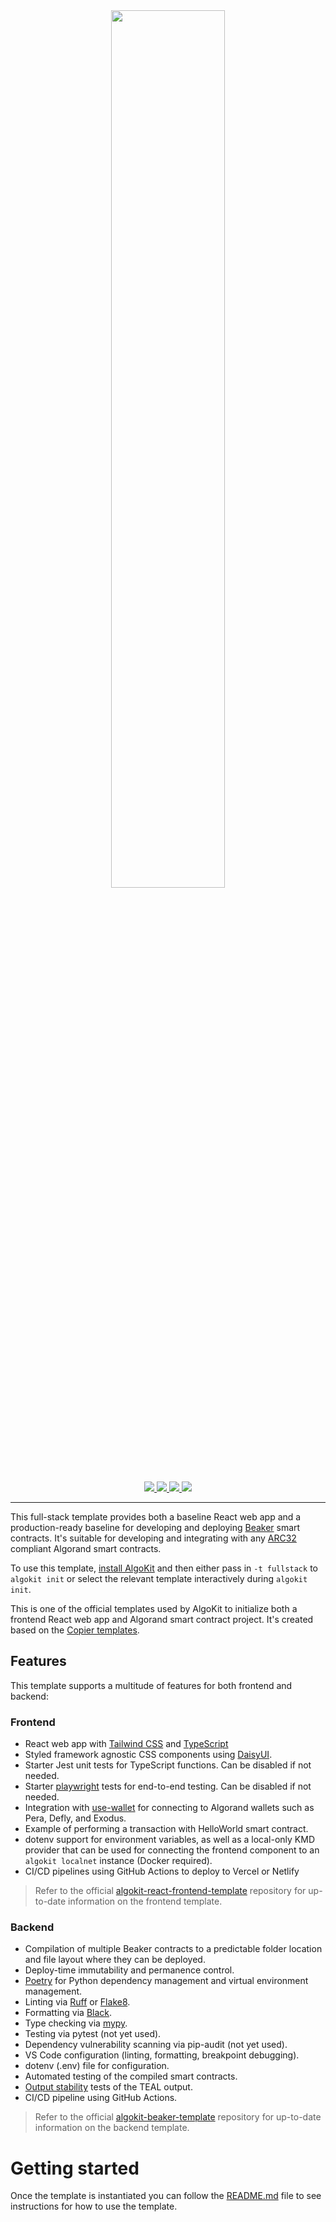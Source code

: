 <div align="center">
<a href="https://github.com/algorandfoundation/algokit-fullstack-template"><img src="https://bafybeifu5ylrwvila2jihipfseirzpc5yy7p7l5y2nrjeysajl6aq5np3i.ipfs.nftstorage.link/" width=60%></a>
</div>

<p align="center">
    <a target="_blank" href="https://github.com/algorandfoundation/algokit-cli">
      <img src="https://img.shields.io/badge/docs-repository-00dc94?logo=github&style=flat.svg" />
    </a>
    <a target="_blank" href="https://developer.algorand.org/algokit/">
      <img src="https://img.shields.io/badge/learn-AlgoKit-00dc94?logo=algorand&mac=flat.svg" />
    </a>
    <a target="_blank" href="https://github.com/algorandfoundation/algokit-fullstack-template">
      <img src="https://img.shields.io/github/stars/algorandfoundation/algokit-fullstack-template?color=00dc94&logo=star&style=flat" />
    </a>
    <a target="_blank" href="https://developer.algorand.org/algokit/">
      <img  src="https://api.visitorbadge.io/api/visitors?path=algorandfoundation%2Falgokit-fullstack-template&countColor=%2300dc94&style=flat" />
    </a>
</p>

---

This full-stack template provides both a baseline React web app and a production-ready baseline for developing and deploying [Beaker](https://github.com/algorand-devrel/beaker) smart contracts. It's suitable for developing and integrating with any [ARC32](https://github.com/algorandfoundation/ARCs/blob/main/ARCs/arc-0032.md) compliant Algorand smart contracts.

To use this template, [install AlgoKit](https://github.com/algorandfoundation/algokit-cli#readme) and then either pass in `-t fullstack` to `algokit init` or select the relevant template interactively during `algokit init`.

This is one of the official templates used by AlgoKit to initialize both a frontend React web app and Algorand smart contract project. It's created based on the [Copier templates](https://copier.readthedocs.io/en/stable/).

## Features

This template supports a multitude of features for both frontend and backend:

### Frontend

- React web app with [Tailwind CSS](https://tailwindcss.com/) and [TypeScript](https://www.typescriptlang.org/)
- Styled framework agnostic CSS components using [DaisyUI](https://daisyui.com/).
- Starter Jest unit tests for TypeScript functions. Can be disabled if not needed.
- Starter [playwright](https://playwright.dev/) tests for end-to-end testing. Can be disabled if not needed.
- Integration with [use-wallet](https://github.com/txnlab/use-wallet) for connecting to Algorand wallets such as Pera, Defly, and Exodus.
- Example of performing a transaction with HelloWorld smart contract.
- dotenv support for environment variables, as well as a local-only KMD provider that can be used for connecting the frontend component to an `algokit localnet` instance (Docker required).
- CI/CD pipelines using GitHub Actions to deploy to Vercel or Netlify

> Refer to the official [algokit-react-frontend-template](https://github.com/algorandfoundation/algokit-react-frontend-template) repository for up-to-date information on the frontend template.

### Backend

- Compilation of multiple Beaker contracts to a predictable folder location and file layout where they can be deployed.
- Deploy-time immutability and permanence control.
- [Poetry](https://python-poetry.org/) for Python dependency management and virtual environment management.
- Linting via [Ruff](https://github.com/charliermarsh/ruff) or [Flake8](https://flake8.pycqa.org/en/latest/).
- Formatting via [Black](https://github.com/psf/black).
- Type checking via [mypy](https://mypy-lang.org/).
- Testing via pytest (not yet used).
- Dependency vulnerability scanning via pip-audit (not yet used).
- VS Code configuration (linting, formatting, breakpoint debugging).
- dotenv (.env) file for configuration.
- Automated testing of the compiled smart contracts.
- [Output stability](https://github.com/algorandfoundation/algokit-cli/blob/main/docs/articles/output_stability.md) tests of the TEAL output.
- CI/CD pipeline using GitHub Actions.

> Refer to the official [algokit-beaker-template](https://github.com/algorandfoundation/algokit-beaker-default-template) repository for up-to-date information on the backend template.

# Getting started

Once the template is instantiated you can follow the [README.md](template_content/README.md.jinja) file to see instructions for how to use the template.
